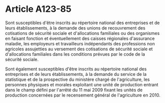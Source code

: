 # Article A123-85

<p>Sont susceptibles d'être inscrits au répertoire national des entreprises et de leurs établissements, à la demande des unions de recouvrement des cotisations de sécurité sociale et d'allocations familiales ou des organismes en faisant fonction et éventuellement des caisses régionales d'assurance maladie, les employeurs et travailleurs indépendants des professions non agricoles assujetties au versement des cotisations de sécurité sociale et d'allocations familiales dans les conditions prévues par le code de la sécurité sociale.</p><p>Sont également susceptibles d'être inscrits au répertoire national des entreprises et de leurs établissements, à la demande du service de la statistique et de la prospective du ministère chargé de l'agriculture, les personnes physiques et morales exploitant une unité de production entrant dans le champ défini par l'arrêté du 11 mai 2009 fixant les unités de production concernées par le recensement général de l'agriculture en 2010. </p>